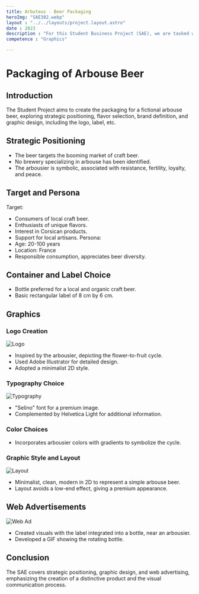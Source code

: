 ```yaml
---
title: Arbuteus - Beer Packaging
heroImg: "SAE302.webp"
layout : "../../layouts/project.layout.astro"
date : 2023
description : "For this Student Business Project (SAE), we are tasked with creating packaging for a fictional beer, flavored with the freedom to choose the taste. We will explore each step of the beer creation process, starting with strategic positioning involving the choice of flavor, brand definition, and the development of appropriate graphics, including the logo, label, etc."
competence : "Graphics"

---
```

# Packaging of Arbouse Beer

## Introduction
The Student Project aims to create the packaging for a fictional arbouse beer, exploring strategic positioning, flavor selection, brand definition, and graphic design, including the logo, label, etc.

## Strategic Positioning
- The beer targets the booming market of craft beer.
- No brewery specializing in arbouse has been identified.
- The arbousier is symbolic, associated with resistance, fertility, loyalty, and peace.

## Target and Persona
Target:
- Consumers of local craft beer.
- Enthusiasts of unique flavors.
- Interest in Corsican products.
- Support for local artisans.
Persona:
- Age: 20-100 years
- Location: France
- Responsible consumption, appreciates beer diversity.

## Container and Label Choice
- Bottle preferred for a local and organic craft beer.
- Basic rectangular label of 8 cm by 6 cm.

## Graphics
### Logo Creation
![Logo](/img/sae302/image5.png)
- Inspired by the arbousier, depicting the flower-to-fruit cycle.
- Used Adobe Illustrator for detailed design.
- Adopted a minimalist 2D style.

### Typography Choice
![Typography](/img/sae302/image6.png)
- "Selino" font for a premium image.
- Complemented by Helvetica Light for additional information.

### Color Choices
- Incorporates arbousier colors with gradients to symbolize the cycle.

### Graphic Style and Layout
![Layout](/img/sae302/image8.png)
- Minimalist, clean, modern in 2D to represent a simple arbouse beer.
- Layout avoids a low-end effect, giving a premium appearance.

## Web Advertisements
![Web Ad](/img/sae302/imageGIF2.gif)
- Created visuals with the label integrated into a bottle, near an arbousier.
- Developed a GIF showing the rotating bottle.

## Conclusion
The SAE covers strategic positioning, graphic design, and web advertising, emphasizing the creation of a distinctive product and the visual communication process.
